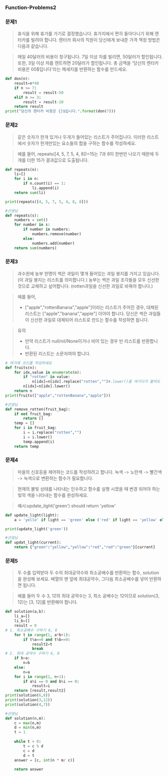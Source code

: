 ### Function-Problems2

### 문제1

> 휴식을 위해 휴가를 가기로 결정했습니다. 휴가지에서 편히 돌아다니기 위해 렌터카를 빌려야 합니다. 렌터카 회사의 직원이 당신에게 보내준 가격 책정 방법은 다음과 같습니다.

> 매일 40달러의 비용이 청구됩니다. 7일 이상 차를 빌리면, 50달러가 할인됩니다. 또한, 3일 이상 차를 렌트하면 20달러가 할인됩니다. 총 금액을 '당신의 렌터카 비용은 00$입니다'라는 메세지를 반환하는 함수를 만드세요.

```python
def don(n):
    result=n*40
    if n >= 7:
        result = result-50
    elif n >= 3:
        result = result-20
    return result
print("당신의 렌터카 비용은 {}$입니다.".format(don(7)))
```

### 문제2

> 같은 숫자가 한개 있거나 두개가 들어있는 리스트가 주어집니다. 이러한 리스트에서 숫자가 한개만있는 요소들의 합을 구하는 함수를 작성하세요.

> 예를 들어, repeats([4, 5, 7, 5, 4, 8])=15는 7과 8이 한번만 나오기 때문에 두개를 더한 15가 결과값으로 도출됩니다.

```python
def repeats(n):
    li=[]
    for i in n:
        if n.count(i) == 1:
            li.append(i)
    return sum(li)

print(repeats([4, 5, 7, 5, 4, 8, 8]))

#선생님
def repeats(s):
    numbers = set()
    for number in s:
        if number in numbers:
            numbers.remove(number)
        else:
            numbers.add(number)
    return sum(numbers)
```

### 문제3

> 과수원에 농부 한명이 썩은 과일이 몇개 들어있는 과일 봉지를 가지고 있습니다. (이 과일 봉지는 리스트를 의미합니다.) 농부는 썩은 과일 조각들을 모두 신선한 것으로 교체하고 싶어합니다. (rotten과일을 신선한 과일로 바꿔야 합니다.)

> 예를 들어,
>
> - ["apple","rottenBanana","apple"]이라는 리스트가 주어진 경우, 대체된 리스트는 ["apple","banana","apple"] 이어야 합니다. 당신은 썩은 과일들이 신선한 과일로 대체되어 리스트로 만드는 함수를 작성하면 됩니다.

> 유의
>
> - 만약 리스트가 null/nil/None이거나 비어 있는 경우 빈 리스트를 반환합니다.
> - 반환된 리스트는 소문자여야 합니다.

```python
# 여기에 코드를 작성하세요
def fruits(n):
    for idx,value in enumerate(n):
        if "rotten" in value:
            n[idx]=n[idx].replace("rotten","")#.lower()을 여기다가 붙여도 된다.
        n[idx]=n[idx].lower()
    return n
print(fruits(["apple","rottenBanana","apple"]))

#선생님
def remove_rotten(fruit_bag):
    if not fruit_bag:
        return []
   	temp = []
    for i in fruit_bag:
        i = i.replace("rotten","")
        i = i.lower()
        temp.append(i)
    return temp
```

### 문제4

> 마을의 신호등을 제어하는 코드를 작성하려고 합니다. 녹색 -> 노란색 -> 빨간색 -> 녹색으로 변환하는 함수가 필요합니다.

> 현재의 불빛 상태를 나타내는 인수하고 함수를 실행 시켰을 때 변경 되어야 하는 빛의 색을 나타내는 함수를 완성하세요.

> 예시:update_light('green') should return 'yellow'

```python
def update_light(light):
    a = 'yello' if light == 'green' else ('red' if light == 'yellow' else ('green' if light == 'red' else 0))

print(update_light('green'))

#선생님
def updat_light(current):
    return {"green":"yellow","yellow":"red","red":"green"}[current]
```

### 문제5

> 두 수를 입력받아 두 수의 최대공약수와 최소공배수를 반환하는 함수, solution을 완성해 보세요. 배열의 맨 앞에 최대공약수, 그다음 최소공배수를 넣어 반환하면 됩니다.

> 예를 들어 두 수 3, 12의 최대 공약수는 3, 최소 공배수는 12이므로 solution(3, 12)는 [3, 12]를 반환해야 합니다.

```python
def solution(a,b):
    li_a=[]
    li_b=[]
    result = 0
# 1. 최소공배수 구하기 6, 8
    for t in range(1, a*b+1):
        if t%a==0 and t%b==0:
            result2=t
            break
# 2. 최대 공약수 구하기 6, 8
    if b>a:
        n=b
    else:
        n=a
    for i in range(1, n+1):
        if a%i == 0 and b%i == 0:
            result=i
    return [result,result2]
print(solution(6,8))
print(solution(3,12))
print(solution(4,7))

#선생님
def solution(n,m):
    c = max(n,m)
    d = min(n,m)
    t = 1
    
    while t > 0:
        t = c % d
        c = d
        d = t
    answer = [c, int(n * m/ c)]
    
    return answer
```

